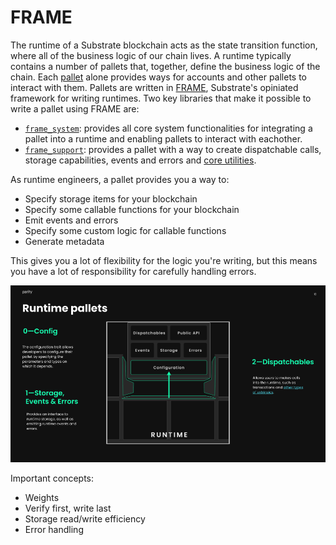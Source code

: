 # FRAME

The runtime of a Substrate blockchain acts as the state transition function, where all of the business logic of our chain lives.
A runtime typically contains a number of pallets that, together, define the business logic of the chain.
Each [pallet](https://docs.substrate.io/v3/runtime/frame/#pallets) alone provides ways for accounts and other pallets to interact with them.
Pallets are written in [FRAME](https://docs.substrate.io/v3/runtime/frame/), Substrate's opiniated framework for writing runtimes.
Two key libraries that make it possible to write a pallet using FRAME are:

* [`frame_system`](https://docs.substrate.io/rustdocs/latest/frame_system/index.html): provides all core system functionalities for integrating a pallet into a runtime and enabling pallets to interact with eachother.
* [`frame_support`](https://docs.substrate.io/rustdocs/latest/frame_support/index.html): provides a pallet with a way to create dispatchable calls, storage capabilities, events and errors and [core utilities](https://docs.substrate.io/rustdocs/latest/frame_support/traits/index.html#).

As runtime engineers, a pallet provides you a way to:

* Specify storage items for your blockchain
* Specify some callable functions for your blockchain
* Emit events and errors
* Specify some custom logic for callable functions
* Generate metadata

This gives you a lot of flexibility for the logic you're writing, but this means you have a lot of responsibility for carefully handling errors.

<!-- slide:break-40 -->

![runtime](../assets/runtime.png)

Important concepts:

* Weights
* Verify first, write last
* Storage read/write efficiency
* Error handling

